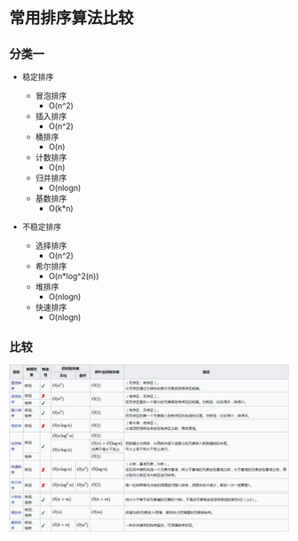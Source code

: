 # 常用排序算法比较

## 分类一
- 稳定排序
    - 冒泡排序  
        - O(n^2)
    - 插入排序  
        - O(n^2)
    - 桶排序    
        - O(n)
    - 计数排序  
        - O(n)
    - 归并排序  
        - O(nlogn)
    - 基数排序  
        - O(k*n)

- 不稳定排序
    - 选择排序  
        - O(n^2)
    - 希尔排序  
        - O(n*log^2(n))
    - 堆排序   
        - O(nlogn)
    - 快速排序  
        - O(nlogn)

## 比较 
![排序算法比较](https://github.com/euxuoh/leetcode/blob/master/sort/sort-compare.png)
